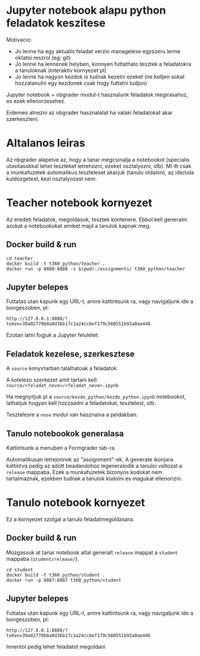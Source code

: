 # Jupyter notebook alapu python feladatok keszitese

Motivacio:
- Jo lenne ha egy aktualis feladat verzio managelese egyszeru lenne oktatoi reszrol (eg: git)
- Jo lenne ha lennenek helyben, konnyen futtathato tesztek a feladatokra a tanuloknak (interaktiv kornyezet pl)
- Jo lenne ha nagyon kezdok is tudnak kezelni ezeket (ne kelljen sokat hozzatanulni egy kezdonek csak hogy futtatni tudjon)

Jupyter notebook + nbgrader modul-t hasznalunk feladatok megirasahoz, es ezek ellenorzesehez.

Erdemes atnezni az nbgrader hasznalatat ha valaki feladatokat akar szerkeszteni.

# Altalanos leiras
Az nbgrader alapelve az, hogy a tanar megcsinalja a notebookot (specialis utasitasokkal lehet teszteket letrehozni, ezeket osztalyozni, stb). Mi itt csak a munkafuzetek automatikus teszteleset akarjuk (tanulo oldalon), az ide/oda kuldozgetest, kezi osztalyozast nem.

# Teacher notebook kornyezet
Az eredeti feladatok, megoldasok, tesztek kontenere. Ebbol kell generalni azokat a notebookokat amiket majd a tanulok kapnak meg.

## Docker build & run
```
cd teacher
docker build -t t360_python/teacher .
docker run -p 8888:8888 -v $(pwd):/assignments/ t360_python/teacher
```

## Jupyter belepes
Futtatas utan kapunk egy URL-t, amire kattintsunk ra, vagy navigaljunk ide a bongeszoben, pl:
```
http://127.0.0.1:8888/?token=39a02779b8a0d36b17c1a24ccbef179c560551b93a0ae446
```

Ezutan latni fogjuk a Jupyter feluletet.

## Feladatok kezelese, szerkesztese
A `source` konyvtarban talalhatoak a feladatok.

A kotelezo szerkezet amit tartani kell:
`source/<feladat_neve>/<feladat_neve>.ipynb`

Ha megnyitjuk pl a `source/kezdo_python/kezdo_python.ipynb` notebookot, lathatjuk hogyan kell hozzaadni a feladatokat, tesztelest, stb.

Tesztelesre a `nose` modul van hasznalva a peldakban.

## Tanulo notebookok generalasa
Kattintsunk a menuben a Formgrader tab-ra.

Automatikusan letrejonnek az "assignment"-ek. A generate ikonjara kattintva pedig az adott beadandohoz legeneralodik a tanuloi valtozat a `release` mappaba. Ezek a munkafuzetek bizonyos kodokat nem tartalmaznak, ezekben tudnak a tanulok kodolni es magukat ellenorizni.


# Tanulo notebook kornyezet
Ez a kornyezet szolgal a tanulo feladatmegoldasara.

## Docker build & run
Mozgassuk at tanar notebook altal generalt `release` mappat a `student` mappaba (`student/release/`).
```
cd student
docker build -t t360_python/student .
docker run -p 8887:8887 t360_python/student
```

## Jupyter belepes
Futtatas utan kapunk egy URL-t, amire kattintsunk ra, vagy navigaljunk ide a bongeszoben, pl:
```
http://127.0.0.1:8888/?token=39a02779b8a0d36b17c1a24ccbef179c560551b93a0ae446
```

Innentol pedig lehet feladatot megoldani